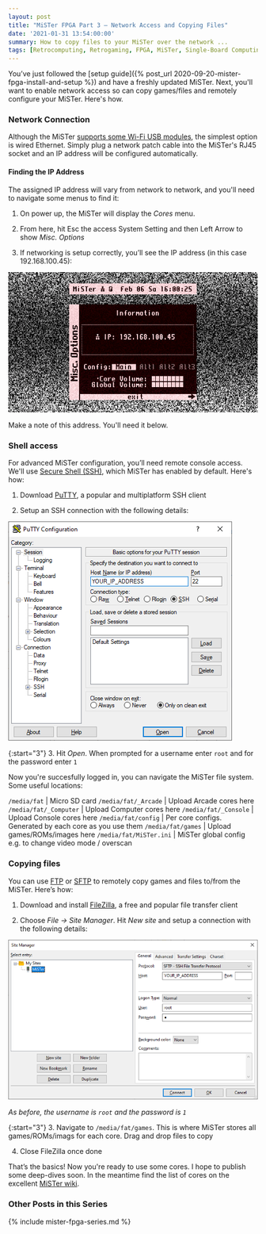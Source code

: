 ```yaml
---
layout: post
title: "MiSTer FPGA Part 3 – Network Access and Copying Files"
date: '2021-01-31 13:54:00:00'
summary: How to copy files to your MiSTer over the network ...
tags: [Retrocomputing, Retrogaming, FPGA, MiSTer, Single-Board Computing, How To]
---
```


You’ve just followed the [setup guide]({% post_url 2020-09-20-mister-fpga-install-and-setup %}) and have a freshly updated MiSTer. Next, you'll want to enable network access so can copy games/files and remotely configure your MiSTer. Here's how.

### Network Connection

Although the MiSTer <a href="https://github.com/MiSTer-devel/Main_MiSTer/wiki/WiFi-setup" target="_blank">supports some Wi-Fi USB modules</a>, the simplest option is wired Ethernet. Simply plug a network patch cable into the MiSTer's RJ45 socket and an IP address will be configured automatically. 

#### Finding the IP Address

The assigned IP address will vary from network to network, and you'll need to navigate some menus to find it:

1. On power up, the MiSTer will display the *Cores* menu. 

2. From here, hit Esc the access System Setting and then Left Arrow to show *Misc. Options*

3. If networking is setup correctly, you’ll see the IP address (in this case 192.168.100.45):

![](/img/posts/mister_ip_address.png)

Make a note of this address. You'll need it below.


### Shell access

For advanced MiSTer configuration, you’ll need remote console access. We'll use <a href="https://github.com/MiSTer-devel/Main_MiSTer/wiki/Network-access" target="_blank">Secure Shell (SSH)</a>, which MiSTer has enabled by default. Here's how:

1. Download <a href="https://www.putty.org/" target="_blank">PuTTY</a>, a popular and multiplatform SSH client

2. Setup an SSH connection with the following details:

![](/img/posts/mister_putty_connection_details.png)

{:start="3"}
3. Hit *Open*. When prompted for a username enter <code>root</code> and for the password enter <code>1</code>

Now you're succesfully logged in, you can navigate the MiSTer file system. Some useful locations:

<code>/media/fat</code> | Micro SD card
<code>/media/fat/_Arcade</code> | Upload Arcade cores here
<code>/media/fat/_Computer</code> | Upload Computer cores here
<code>/media/fat/_Console</code> | Upload Console cores here
<code>/media/fat/config</code> | Per core configs. Generated by each core as you use them
<code>/media/fat/games</code> | Upload games/ROMs/images here
<code>/media/fat/MiSTer.ini</code> | MiSTer global config e.g. to change video mode / overscan


### Copying files

You can use <a href="https://en.wikipedia.org/wiki/File_Transfer_Protocol" target="_blank">FTP</a> or <a href="https://en.wikipedia.org/wiki/SSH_File_Transfer_Protocol" target="_blank">SFTP</a> to remotely copy games and files to/from the MiSTer. Here’s how:

1. Download and install <a href="https://filezilla-project.org/" target="_blank">FileZilla</a>, a free and popular file transfer client

2. Choose *File -> Site Manager*. Hit *New site* and setup a connection with the following details:

![](/img/posts/mister_filezilla_connection_details.png)

*As before, the username is <code>root</code> and the password is <code>1</code>*

{:start="3"}
3. Navigate to <code>/media/fat/games</code>. This is where MiSTer stores all games/ROMs/imags for each core. Drag and drop files to copy

4. Close FileZilla once done

That’s the basics! Now you're ready to use some cores. I hope to publish some deep-dives soon. In the meantime find the list of cores on the excellent <a href="https://github.com/MiSTer-devel/Main_MiSTer/wiki" target="_blank">MiSTer wiki</a>.


### Other Posts in this Series

{% include mister-fpga-series.md %}

